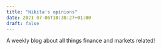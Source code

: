 ```yaml
---
title: "Nikita's opinions"
date: 2021-07-06T10:38:27+01:00
draft: false
---
```


A weekly blog about all things finance and markets related!

